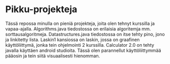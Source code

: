 # Pikku-projekteja

Tässä repossa minulla on pieniä projekteja, joita olen tehnyt kurssilla ja vapaa-ajalla. Algorithms.java tiedostossa on erilaisia algoritemja mm. sorttausalgoritmeja. Datastructures.java tiedostossa on itse tehty pino, jono ja linkitetty lista. Laskin1 kansiossa on laskin, jossa on graafinen käyttöliittymä, jonka tein ohjelmointi 2 kurssilla. Calculator 2.0 on tehty javalla käyttäen android studioita. Tässä olen parannellut käyttöliittymmää pääosin ja tein siitä visuaalisesti hienomman.
